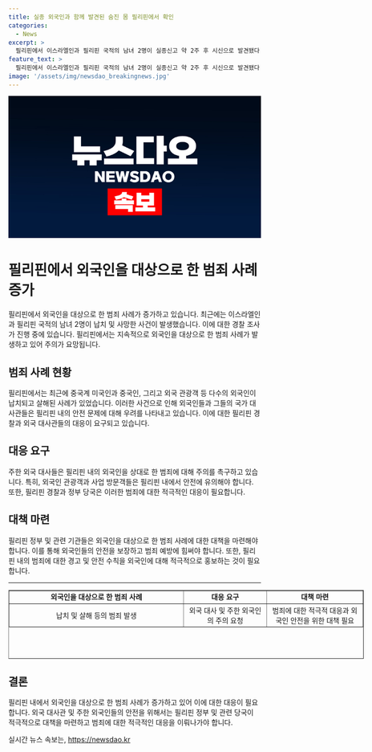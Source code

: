```yaml
---
title: 실종 외국인과 함께 발견된 숨진 몸 필리핀에서 확인
categories:
  - News
excerpt: >
  필리핀에서 이스라엘인과 필리핀 국적의 남녀 2명이 실종신고 약 2주 후 시신으로 발견됐다. 경찰은 이들의 시신을 파묻힌 곳을 제보를 통해 찾아냈으며, 연인 관계였던 이들은 부동산 중개인을 만나러 가다가 사라진 후 발견됐다. 이 사건은 필리핀에서 외국인을 대상으로 한 납치·살인 사건이 빈발하는 가운데 발생했으며, 한국 대사관도 관련해 주의를 요청했다. (150자)
feature_text: >
  필리핀에서 이스라엘인과 필리핀 국적의 남녀 2명이 실종신고 약 2주 후 시신으로 발견됐다. 경찰은 이들의 시신을 파묻힌 곳을 제보를 통해 찾아냈으며, 연인 관계였던 이들은 부동산 중개인을 만나러 가다가 사라진 후 발견됐다. 이 사건은 필리핀에서 외국인을 대상으로 한 납치·살인 사건이 빈발하는 가운데 발생했으며, 한국 대사관도 관련해 주의를 요청했다. (150자)
image: '/assets/img/newsdao_breakingnews.jpg'
---
```


<p><img src="/assets/img/newsdao_breakingnews.jpg" alt="implanttips 속보" /></p>

<h1>필리핀에서 외국인을 대상으로 한 범죄 사례 증가</h1>

<p data-ke-size="size16">필리핀에서 외국인을 대상으로 한 범죄 사례가 증가하고 있습니다. 최근에는 이스라엘인과 필리핀 국적의 남녀 2명이 납치 및 사망한 사건이 발생했습니다. 이에 대한 경찰 조사가 진행 중에 있습니다. 필리핀에서는 지속적으로 외국인을 대상으로 한 범죄 사례가 발생하고 있어 주의가 요망됩니다.</p>

<h2 data-ke-size="size26">범죄 사례 현황</h2>

<p data-ke-size="size16">필리핀에서는 최근에 중국계 미국인과 중국인, 그리고 외국 관광객 등 다수의 외국인이 납치되고 살해된 사례가 있었습니다. 이러한 사건으로 인해 외국인들과 그들의 국가 대사관들은 필리핀 내의 안전 문제에 대해 우려를 나타내고 있습니다. 이에 대한 필리핀 경찰과 외국 대사관들의 대응이 요구되고 있습니다.</p>

<h2 data-ke-size="size26">대응 요구</h2>

<p data-ke-size="size16">주한 외국 대사들은 필리핀 내의 외국인을 상대로 한 범죄에 대해 주의를 촉구하고 있습니다. 특히, 외국인 관광객과 사업 방문객들은 필리핀 내에서 안전에 유의해야 합니다. 또한, 필리핀 경찰과 정부 당국은 이러한 범죄에 대한 적극적인 대응이 필요합니다.</p>

<h2 data-ke-size="size26">대책 마련</h2>

<p data-ke-size="size16">필리핀 정부 및 관련 기관들은 외국인을 대상으로 한 범죄 사례에 대한 대책을 마련해야 합니다. 이를 통해 외국인들의 안전을 보장하고 범죄 예방에 힘써야 합니다. 또한, 필리핀 내의 범죄에 대한 경고 및 안전 수칙을 외국인에 대해 적극적으로 홍보하는 것이 필요합니다.</p>

<hr>

<table style="width: 709px; height: 137px;" border="1">
<tbody>
<tr>
<td style="width: 349px; text-align: center; height: 17px;"><b>외국인을 대상으로 한 범죄 사례</b></td>
<td style="width: 158px; text-align: center; height: 17px;"><b>대응 요구</b></td>
<td style="width: 185px; text-align: center; height: 17px;"><b>대책 마련</b></td>
</tr>
<tr>
<td style="width: 349px; text-align: center; height: 17px;">납치 및 살해 등의 범죄 발생</td>
<td style="width: 158px; text-align: center; height: 17px;">외국 대사 및 주한 외국인의 주의 요청</td>
<td style="width: 185px; text-align: center; height: 17px;">범죄에 대한 적극적 대응과 외국인 안전을 위한 대책 필요</td>
</tr>
</tbody>
</table>

<h2 data-ke-size="size26">결론</h2>

<p data-ke-size="size16">필리핀 내에서 외국인을 대상으로 한 범죄 사례가 증가하고 있어 이에 대한 대응이 필요합니다. 외국 대사관 및 주한 외국인들의 안전을 위해서는 필리핀 정부 및 관련 당국이 적극적으로 대책을 마련하고 범죄에 대한 적극적인 대응을 이뤄나가야 합니다.</p>
실시간 뉴스 속보는, <a href="https://newsdao.kr" rel="dofollow">https://newsdao.kr</a>


